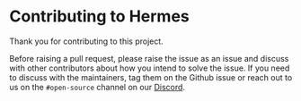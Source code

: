 # Contributing to Hermes

Thank you for contributing to this project.

Before raising a pull request, please raise the issue as an issue and
discuss with other contributors about how you intend to solve the issue.
If you need to discuss with the maintainers, tag them on the Github
issue or reach out to us on the `#open-source`  channel on our
[Discord](https://discord.gg/5fjtRayH).


